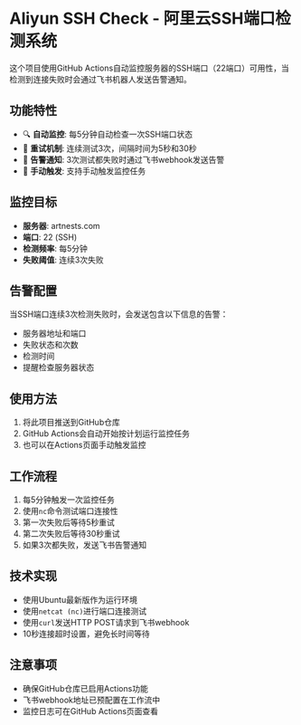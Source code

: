 # Aliyun SSH Check - 阿里云SSH端口检测系统

这个项目使用GitHub Actions自动监控服务器的SSH端口（22端口）可用性，当检测到连接失败时会通过飞书机器人发送告警通知。

## 功能特性

- 🔍 **自动监控**: 每5分钟自动检查一次SSH端口状态
- 🔄 **重试机制**: 连续测试3次，间隔时间为5秒和30秒
- 📢 **告警通知**: 3次测试都失败时通过飞书webhook发送告警
- 🚀 **手动触发**: 支持手动触发监控任务

## 监控目标

- **服务器**: artnests.com
- **端口**: 22 (SSH)
- **检测频率**: 每5分钟
- **失败阈值**: 连续3次失败

## 告警配置

当SSH端口连续3次检测失败时，会发送包含以下信息的告警：

- 服务器地址和端口
- 失败状态和次数
- 检测时间
- 提醒检查服务器状态

## 使用方法

1. 将此项目推送到GitHub仓库
2. GitHub Actions会自动开始按计划运行监控任务
3. 也可以在Actions页面手动触发监控

## 工作流程

1. 每5分钟触发一次监控任务
2. 使用`nc`命令测试端口连接性
3. 第一次失败后等待5秒重试
4. 第二次失败后等待30秒重试
5. 如果3次都失败，发送飞书告警通知

## 技术实现

- 使用Ubuntu最新版作为运行环境
- 使用`netcat (nc)`进行端口连接测试
- 使用`curl`发送HTTP POST请求到飞书webhook
- 10秒连接超时设置，避免长时间等待

## 注意事项

- 确保GitHub仓库已启用Actions功能
- 飞书webhook地址已预配置在工作流中
- 监控日志可在GitHub Actions页面查看
